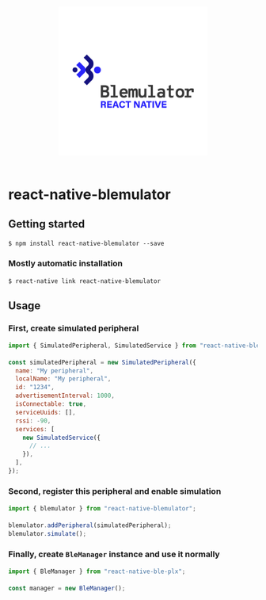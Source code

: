 <p align="center">
  <img
    alt="react-native-blemulator library logo"
    src="docs/logo.png"
    height="300"
    style="margin-top: 20px; margin-bottom: 20px;"
  />
</p>

# react-native-blemulator

## Getting started

`$ npm install react-native-blemulator --save`

### Mostly automatic installation

`$ react-native link react-native-blemulator`

## Usage

### First, create simulated peripheral

```javascript
import { SimulatedPeripheral, SimulatedService } from "react-native-blemulator";

const simulatedPeripheral = new SimulatedPeripheral({
  name: "My peripheral",
  localName: "My peripheral",
  id: "1234",
  advertisementInterval: 1000,
  isConnectable: true,
  serviceUuids: [],
  rssi: -90,
  services: [
    new SimulatedService({
      // ...
    }),
  ],
});
```

### Second, register this peripheral and enable simulation

```javascript
import { blemulator } from "react-native-blemulator";

blemulator.addPeripheral(simulatedPeripheral);
blemulator.simulate();
```

### Finally, create `BleManager` instance and use it normally

```javascript
import { BleManager } from "react-native-ble-plx";

const manager = new BleManager();
```
